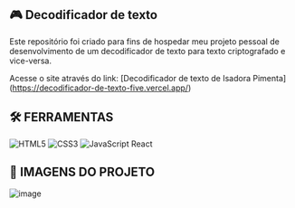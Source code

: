 ## 🎮 Decodificador de texto

Este repositório foi criado para fins de hospedar meu projeto pessoal de desenvolvimento de um decodificador de texto para texto criptografado e vice-versa.

Acesse o site através do link: [Decodificador de texto de Isadora Pimenta] (https://decodificador-de-texto-five.vercel.app/)

## 🛠️ FERRAMENTAS

![HTML5](https://img.shields.io/badge/HTML5-000?style=for-the-badge&logo=html5)
![CSS3](https://img.shields.io/badge/CSS3-000?style=for-the-badge&logo=css3&logoColor=264CE4)
![JavaScript](https://img.shields.io/badge/JavaScript-000?style=for-the-badge&logo=javascript)
React

## 📸 IMAGENS DO PROJETO

![image](https://github.com/isadoralai/decodificador-de-texto/assets/143052370/6fea292b-b3ac-40e7-a02d-d2a9e9971a7c)

